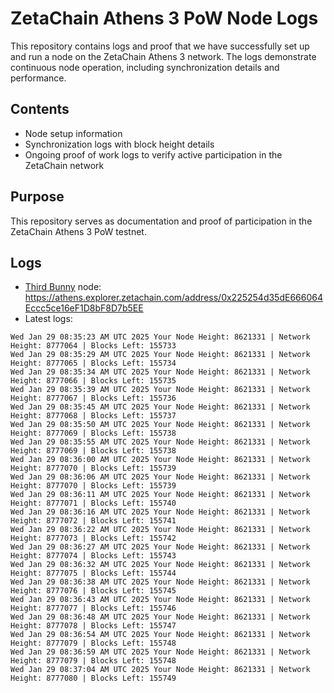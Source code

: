 # ZetaChain Athens 3 PoW Node Logs
This repository contains logs and proof that we have successfully set up and run a node on the ZetaChain Athens 3 network. The logs demonstrate continuous node operation, including synchronization details and performance.

## Contents
- Node setup information
- Synchronization logs with block height details
- Ongoing proof of work logs to verify active participation in the ZetaChain network

## Purpose
This repository serves as documentation and proof of participation in the ZetaChain Athens 3 PoW testnet.

## Logs

- [Third Bunny](https://thirdbunny.xyz/) node: https://athens.explorer.zetachain.com/address/0x225254d35dE666064Eccc5ce16eF1D8bF8D7b5EE
- Latest logs:
```
Wed Jan 29 08:35:23 AM UTC 2025 Your Node Height: 8621331 | Network Height: 8777064 | Blocks Left: 155733
Wed Jan 29 08:35:29 AM UTC 2025 Your Node Height: 8621331 | Network Height: 8777065 | Blocks Left: 155734
Wed Jan 29 08:35:34 AM UTC 2025 Your Node Height: 8621331 | Network Height: 8777066 | Blocks Left: 155735
Wed Jan 29 08:35:39 AM UTC 2025 Your Node Height: 8621331 | Network Height: 8777067 | Blocks Left: 155736
Wed Jan 29 08:35:45 AM UTC 2025 Your Node Height: 8621331 | Network Height: 8777068 | Blocks Left: 155737
Wed Jan 29 08:35:50 AM UTC 2025 Your Node Height: 8621331 | Network Height: 8777069 | Blocks Left: 155738
Wed Jan 29 08:35:55 AM UTC 2025 Your Node Height: 8621331 | Network Height: 8777069 | Blocks Left: 155738
Wed Jan 29 08:36:00 AM UTC 2025 Your Node Height: 8621331 | Network Height: 8777070 | Blocks Left: 155739
Wed Jan 29 08:36:06 AM UTC 2025 Your Node Height: 8621331 | Network Height: 8777070 | Blocks Left: 155739
Wed Jan 29 08:36:11 AM UTC 2025 Your Node Height: 8621331 | Network Height: 8777071 | Blocks Left: 155740
Wed Jan 29 08:36:16 AM UTC 2025 Your Node Height: 8621331 | Network Height: 8777072 | Blocks Left: 155741
Wed Jan 29 08:36:22 AM UTC 2025 Your Node Height: 8621331 | Network Height: 8777073 | Blocks Left: 155742
Wed Jan 29 08:36:27 AM UTC 2025 Your Node Height: 8621331 | Network Height: 8777074 | Blocks Left: 155743
Wed Jan 29 08:36:32 AM UTC 2025 Your Node Height: 8621331 | Network Height: 8777075 | Blocks Left: 155744
Wed Jan 29 08:36:38 AM UTC 2025 Your Node Height: 8621331 | Network Height: 8777076 | Blocks Left: 155745
Wed Jan 29 08:36:43 AM UTC 2025 Your Node Height: 8621331 | Network Height: 8777077 | Blocks Left: 155746
Wed Jan 29 08:36:48 AM UTC 2025 Your Node Height: 8621331 | Network Height: 8777078 | Blocks Left: 155747
Wed Jan 29 08:36:54 AM UTC 2025 Your Node Height: 8621331 | Network Height: 8777079 | Blocks Left: 155748
Wed Jan 29 08:36:59 AM UTC 2025 Your Node Height: 8621331 | Network Height: 8777079 | Blocks Left: 155748
Wed Jan 29 08:37:04 AM UTC 2025 Your Node Height: 8621331 | Network Height: 8777080 | Blocks Left: 155749
```
